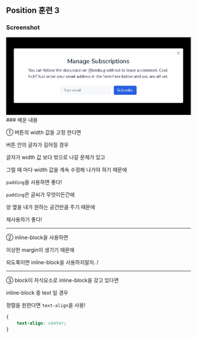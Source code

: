 ## Position 훈련 3

### Screenshot

<img src="./assets/fixed.PNG" alt="fixed 예제" />
### 배운 내용

① 버튼의 width 값을 고정 한다면

버튼 안의 글자가 길어질 경우

글자가 width 값 보다 밖으로 나갈 문제가 있고

그럴 때 마다 width 값을 계속 수정해 나가야 하기 때문에

`padding`을 사용하면 좋다!

`padding`은 글씨가 무엇이든간에

양 옆을 내가 원하는 공간만큼 주기 때문에

재사용하기 좋다!

- - -

② inline-block을 사용하면

이상한 margin이 생기기 때문에

되도록이면 inline-block을 사용하지말자..!

- - -

③ block이 자식요소로 inline-block을 갖고 있다면

inline-block 중 text 일 경우

정렬을 원한다면 `text-align`을 사용!

```CSS
{
    text-align: center;
}
```


